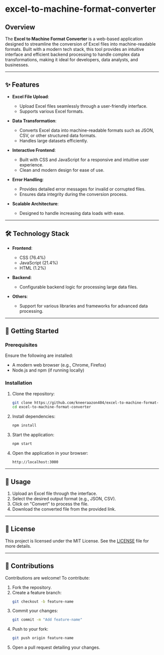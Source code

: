 # excel-to-machine-format-converter  

## Overview  

The **Excel to Machine Format Converter** is a web-based application designed to streamline the conversion of Excel files into machine-readable formats. Built with a modern tech stack, this tool provides an intuitive interface and efficient backend processing to handle complex data transformations, making it ideal for developers, data analysts, and businesses.  

---

## ✨ Features  

- **Excel File Upload**:  
  - Upload Excel files seamlessly through a user-friendly interface.  
  - Supports various Excel formats.  

- **Data Transformation**:  
  - Converts Excel data into machine-readable formats such as JSON, CSV, or other structured data formats.  
  - Handles large datasets efficiently.  

- **Interactive Frontend**:  
  - Built with CSS and JavaScript for a responsive and intuitive user experience.  
  - Clean and modern design for ease of use.  

- **Error Handling**:  
  - Provides detailed error messages for invalid or corrupted files.  
  - Ensures data integrity during the conversion process.  

- **Scalable Architecture**:  
  - Designed to handle increasing data loads with ease.  

---

## 🛠️ Technology Stack  

- **Frontend**:  
  - CSS (76.4%)  
  - JavaScript (21.4%)  
  - HTML (1.2%)  

- **Backend**:  
  - Configurable backend logic for processing large data files.  

- **Others**:  
  - Support for various libraries and frameworks for advanced data processing.  

---

## 🚀 Getting Started  

### Prerequisites  

Ensure the following are installed:  
- A modern web browser (e.g., Chrome, Firefox)  
- Node.js and npm (if running locally)  

### Installation  

1. Clone the repository:  
   ```bash  
   git clone https://github.com/kneeraazon404/excel-to-machine-format-converter.git  
   cd excel-to-machine-format-converter  
   ```  

2. Install dependencies:  
   ```bash  
   npm install  
   ```  

3. Start the application:  
   ```bash  
   npm start  
   ```  

4. Open the application in your browser:  
   ```  
   http://localhost:3000  
   ```  

---

## 🔧 Usage  

1. Upload an Excel file through the interface.  
2. Select the desired output format (e.g., JSON, CSV).  
3. Click on "Convert" to process the file.  
4. Download the converted file from the provided link.  

---

## 📜 License  

This project is licensed under the MIT License. See the [LICENSE](LICENSE) file for more details.  

---

## 🤝 Contributions  

Contributions are welcome! To contribute:  

1. Fork the repository.  
2. Create a feature branch:  
   ```bash  
   git checkout -b feature-name  
   ```  
3. Commit your changes:  
   ```bash  
   git commit -m "Add feature-name"  
   ```  
4. Push to your fork:  
   ```bash  
   git push origin feature-name  
   ```  
5. Open a pull request detailing your changes.  
